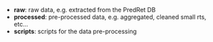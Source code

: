 * **raw**: raw data, e.g. extracted from the PredRet DB
* **processed**: pre-processed data, e.g. aggregated, cleaned small rts, etc...
* **scripts**: scripts for the data pre-processing
